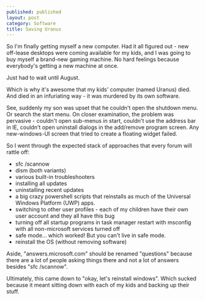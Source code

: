 ```yaml
---
published: published 
layout: post 
category: Software 
title: Saving Uranus
---
```


So I'm finally getting myself a new computer.  Had it all figured out - new
off-lease desktops were coming available for my kids, and I was going to buy
myself a brand-new gaming machine.  No hard feelings because everybody's getting
a new machine at once.

Just had to wait until August.

Which is why it's awesome that my kids' computer (named Uranus) died.  And died in an
infuriating way - it was murdered by its own software.

See, suddenly my son was upset that he couldn't open the shutdown menu.  Or
search the start menu.  On closer examination, the problem was pervasive -
couldn't open sub-menus in start, couldn't use the address bar in IE, couldn't
open uninstall dialogs in the add/remove program screen.  Any new-windows-UI
screen that tried to create a floating widget failed.

So I went through the expected stack of approaches that every forum will rattle off:

- sfc /scannow
- dism (both variants)
- various built-in troubleshooters
- installing all updates
- uninstalling recent updates
- a big crazy powershell scripts that reinstalls as much of the Universal
    Windows Platform (UWP) apps.
- switching to other user profiles - each of my children have their own user
    account and they all have this bug 
- turning off all startup programs in task manager restart with msconfig with
    all non-microsoft services turned off 
- safe mode... which worked!  But you can't live in safe mode.
- reinstall the OS (without removing software)

Aside, "answers.microsoft.com" should be renamed "questions" because there are a
lot of people asking things there and not a lot of answers besides "sfc
/scannow".

Ultimately, this came down to "okay, let's reinstall windows".  Which sucked
because it meant sitting down with each of my kids and backing up their stuff.
